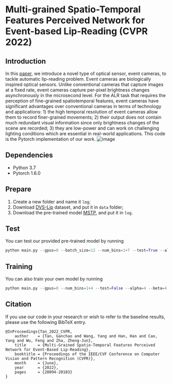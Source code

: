 # Multi-grained Spatio-Temporal Features Perceived Network for Event-based Lip-Reading (CVPR 2022)
## Introduction
In this [paper](https://openaccess.thecvf.com/content/CVPR2022/papers/Tan_Multi-Grained_Spatio-Temporal_Features_Perceived_Network_for_Event-Based_Lip-Reading_CVPR_2022_paper.pdf),
we introduce a novel type of optical sensor, event cameras, to tackle automatic lip-reading
problem. Event cameras are biologically inspired optical
sensors. Unlike conventional cameras that capture images
at a fixed rate, event cameras capture per-pixel brightness
changes asynchronously in the microsecond level. For the
ALR task that requires the perception of fine-grained spatiotemporal features, event cameras have significant advantages over conventional cameras in terms of technology and
applications: 1) the high temporal resolution of event cameras allow them to record finer-grained movements; 2) their
output does not contain much redundant visual information
since only brightness changes of the scene are recorded; 3)
they are low-power and can work on challenging lighting
conditions which are essential in real-world applications.
 This code is the Pytorch implementation of our work.
![image](https://github.com/tgc1997/event-based-lip-reading/blob/main/misc/framework.jpg)


## Dependencies
* Python 3.7
* Pytorch 1.6.0

## Prepare
1. Create a new folder and name it `log`;
2. Download [DVS-Lip](https://drive.google.com/file/d/1dBEgtmctTTWJlWnuWxFtk8gfOdVVpkQ0/view) dataset, and put it in `data` folder;
3. Download the pre-trained model [MSTP](https://drive.google.com/drive/folders/1xi9qoQ0LjEoo6SvWOH2pSXrdjia9_jJC?usp=sharing), and put it in `log`. 

## Test
You can test our provided pre-trained model by running
```python
python main.py --gpus=0 --batch_size=12 --num_bins=1+7 --test=True --alpha=4 --beta=7 --weights=mstp
```

## Training
You can also train your own model by running
```python
python main.py --gpus=0 --num_bins=1+4 --test=False --alpha=4 --beta=4 --log_dir=debug
```

## Citation
If you use our code in your research or wish to refer to the baseline results, please use the following BibTeX entry.
```
@InProceedings{Tan_2022_CVPR,
    author    = {Tan, Ganchao and Wang, Yang and Han, Han and Cao, Yang and Wu, Feng and Zha, Zheng-Jun},
    title     = {Multi-Grained Spatio-Temporal Features Perceived Network for Event-Based Lip-Reading},
    booktitle = {Proceedings of the IEEE/CVF Conference on Computer Vision and Pattern Recognition (CVPR)},
    month     = {June},
    year      = {2022},
    pages     = {20094-20103}
}
```
